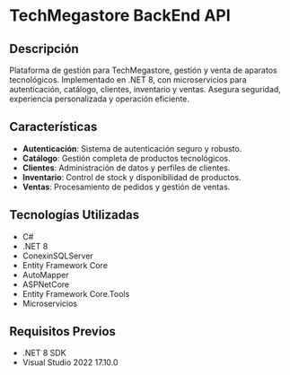 # TechMegastore BackEnd API

## Descripción

Plataforma de gestión para TechMegastore, gestión y venta de aparatos tecnológicos. Implementado en .NET 8, con microservicios para autenticación, catálogo, clientes, inventario y ventas. Asegura seguridad, experiencia personalizada y operación eficiente.

## Características

- **Autenticación**: Sistema de autenticación seguro y robusto.
- **Catálogo**: Gestión completa de productos tecnológicos.
- **Clientes**: Administración de datos y perfiles de clientes.
- **Inventario**: Control de stock y disponibilidad de productos.
- **Ventas**: Procesamiento de pedidos y gestión de ventas.

## Tecnologías Utilizadas

- C#
- .NET 8
- ConexinSQLServer
- Entity Framework Core
- AutoMapper
- ASPNetCore
- Entity Framework Core.Tools
- Microservicios



## Requisitos Previos

- .NET 8 SDK
- Visual Studio 2022 17.10.0


